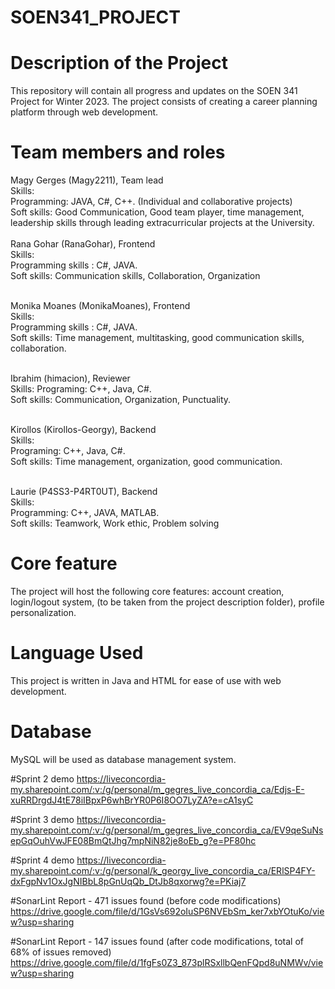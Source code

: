 # SOEN341_PROJECT

# Description of the Project 

This repository will contain all progress and updates on the SOEN 341 Project for Winter 2023. The project consists of creating a career planning platform through 
web development. 

# Team members and roles
Magy Gerges  (Magy2211), Team lead <br />
Skills: <br />
Programming: JAVA, C#, C++. (Individual and collaborative projects)<br />
        Soft skills: Good Communication, Good team player, time management, <br />
        leadership skills through leading extracurricular projects at the University. <br /> <br />
Rana Gohar   (RanaGohar), Frontend <br /> 
Skills: <br />
Programming skills : C#, JAVA. <br /> 
Soft skills: Communication skills, Collaboration, Organization <br /> <br />

Monika Moanes       (MonikaMoanes), Frontend <br />
Skills: <br />
Programming skills : C#, JAVA. <br />
Soft skills: Time management, multitasking, good communication skills, collaboration. <br /> <br />

Ibrahim      (himacion), Reviewer <br />
Skills:
Programing: C++, Java, C#. <br />
Soft skills: Communication, Organization, Punctuality. <br /> <br />

Kirollos     (Kirollos-Georgy), Backend <br />
Skills: <br />
Programing: C++, Java, C#. <br />
Soft skills: Time management, organization, good communication. <br /> <br />

Laurie       (P4SS3-P4RT0UT), Backend <br />
Skills: <br />
Programming: C++, JAVA, MATLAB. <br />
Soft skills: Teamwork, Work ethic, Problem solving

# Core feature 
The project will host the following core features: account creation, login/logout system, (to be taken from the project description folder), profile personalization.

# Language Used 

This project is written in Java and HTML for ease of use with web development.

# Database

MySQL will be used as database management system.

#Sprint 2 demo 
https://liveconcordia-my.sharepoint.com/:v:/g/personal/m_gegres_live_concordia_ca/Edjs-E-xuRRDrgdJ4tE78iIBpxP6whBrYR0P6I8OO7LyZA?e=cA1syC

#Sprint 3 demo 
https://liveconcordia-my.sharepoint.com/:v:/g/personal/m_gegres_live_concordia_ca/EV9qeSuNsepGqOuhVwJFE08BmQtJhg7mpNiN82je8oEb_g?e=PF80hc

#Sprint 4 demo
https://liveconcordia-my.sharepoint.com/:v:/g/personal/k_georgy_live_concordia_ca/ERlSP4FY-dxFgpNv1OxJgNIBbL8pGnUqQb_DtJb8qxorwg?e=PKiaj7

#SonarLint Report - 471 issues found (before code modifications)
https://drive.google.com/file/d/1GsVs692oIuSP6NVEbSm_ker7xbYOtuKo/view?usp=sharing

#SonarLint Report - 147 issues found (after code modifications, total of 68% of issues removed)
https://drive.google.com/file/d/1fgFs0Z3_873plRSxllbQenFQpd8uNMWv/view?usp=sharing

